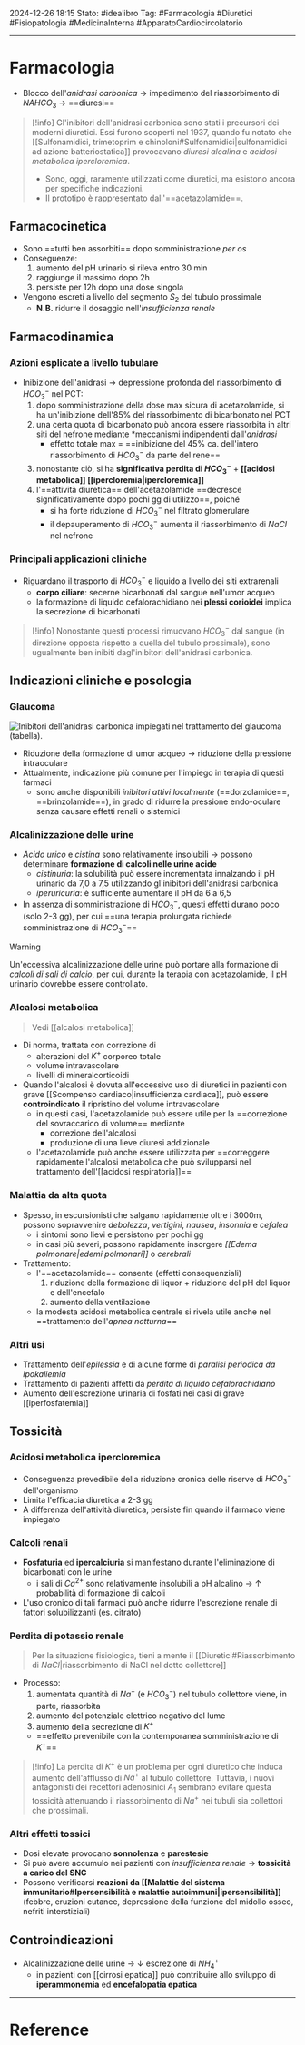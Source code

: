 2024-12-26 18:15
Stato: #idealibro 
Tag: #Farmacologia #Diuretici #Fisiopatologia #MedicinaInterna #ApparatoCardiocircolatorio 

---
# Farmacologia
- Blocco dell'*anidrasi carbonica* → impedimento del riassorbimento di $NAHCO_3$ → ==diuresi==
>[!info]
>Gl'inibitori dell'anidrasi carbonica sono stati i precursori dei moderni diuretici. Essi furono scoperti nel 1937, quando fu notato che [[Sulfonamidici, trimetoprim e chinoloni#Sulfonamidici|sulfonamidici ad azione batteriostatica]] provocavano *diuresi alcalina* e *acidosi metabolica ipercloremica*.
>- Sono, oggi, raramente utilizzati come diuretici, ma esistono ancora per specifiche indicazioni.
>- Il prototipo è rappresentato dall'==acetazolamide==.
## Farmacocinetica
- Sono ==tutti ben assorbiti== dopo somministrazione *per os*
- Conseguenze:
	1. aumento del pH urinario si rileva entro 30 min
	2. raggiunge il massimo dopo 2h
	3. persiste per 12h dopo una dose singola
- Vengono escreti a livello del segmento $S_2$ del tubulo prossimale
	- **N.B.** ridurre il dosaggio nell'*insufficienza renale*
## Farmacodinamica
### Azioni esplicate a livello tubulare
- Inibizione dell'anidrasi → depressione profonda del riassorbimento di $HCO_3^-$ nel PCT:
	1. dopo somministrazione della dose max sicura di acetazolamide, si ha un'inibizione dell'85% del riassorbimento di bicarbonato nel PCT
	2. una certa quota di bicarbonato può ancora essere riassorbita in altri siti del nefrone mediante *meccanismi indipendenti dall'*anidrasi*
		- effetto totale max = ==inibizione del 45% ca. dell'intero riassorbimento di $HCO_3^-$ da parte del rene==
	3. nonostante ciò, si ha **significativa perdita di $HCO_3^-$** + **[[acidosi metabolica]] [[ipercloremia|ipercloremica]]**
	4. l'==attività diuretica== dell'acetazolamide ==decresce significativamente dopo pochi gg di utilizzo==, poiché
		- si ha forte riduzione di $HCO_3^-$ nel filtrato glomerulare
		- il depauperamento di $HCO_3^-$ aumenta il riassorbimento di $NaCl$ nel nefrone
### Principali applicazioni cliniche
- Riguardano il trasporto di $HCO_3^-$ e liquido a livello dei siti extrarenali
	- **corpo ciliare**: secerne bicarbonati dal sangue nell'umor acqueo
	- la formazione di liquido cefalorachidiano nei **plessi corioidei** implica la secrezione di bicarbonati
>[!info]
>Nonostante questi processi rimuovano $HCO_3^-$ dal sangue (in direzione opposta rispetto a quella del tubulo prossimale), sono ugualmente ben inibiti dagl'inibitori dell'anidrasi carbonica.
## Indicazioni cliniche e posologia
### Glaucoma
![Inibitori dell'anidrasi carbonica impiegati nel trattamento del glaucoma (tabella).](https://i.imgur.com/9L8g2mb.png)
- Riduzione della formazione di umor acqueo → riduzione della pressione intraoculare
- Attualmente, indicazione più comune per l'impiego in terapia di questi farmaci
	- sono anche disponibili *inibitori attivi localmente* (==dorzolamide==, ==brinzolamide==), in grado di ridurre la pressione endo-oculare senza causare effetti renali o sistemici
### Alcalinizzazione delle urine
- *Acido urico* e *cistina* sono relativamente insolubili → possono determinare **formazione di calcoli nelle urine acide**
	- *cistinuria*: la solubilità può essere incrementata innalzando il pH urinario da 7,0 a 7,5 utilizzando gl'inibitori dell'anidrasi carbonica
	- *iperuricuria*: è sufficiente aumentare il pH da 6 a 6,5
- In assenza di somministrazione di $HCO_3^-$, questi effetti durano poco (solo 2-3 gg), per cui ==una terapia prolungata richiede somministrazione di $HCO_3^-$==
>[!warning]
>Un'eccessiva alcalinizzazione delle urine può portare alla formazione di *calcoli di sali di calcio*, per cui, durante la terapia con acetazolamide, il pH urinario dovrebbe essere controllato.
### Alcalosi metabolica
>Vedi [[alcalosi metabolica]]
- Di norma, trattata con correzione di
	- alterazioni del $K^+$ corporeo totale
	- volume intravascolare
	- livelli di mineralcorticoidi
- Quando l'alcalosi è dovuta all'eccessivo uso di diuretici in pazienti con grave [[Scompenso cardiaco|insufficienza cardiaca]], può essere **controindicato** il ripristino del volume intravascolare
	- in questi casi, l'acetazolamide può essere utile per la ==correzione del sovraccarico di volume== mediante
		- correzione dell'alcalosi
		- produzione di una lieve diuresi addizionale
	- l'acetazolamide può anche essere utilizzata per ==correggere rapidamente l'alcalosi metabolica che può svilupparsi nel trattamento dell'[[acidosi respiratoria]]==
### Malattia da alta quota
- Spesso, in escursionisti che salgano rapidamente oltre i 3000m, possono sopravvenire *debolezza*, *vertigini*, *nausea*, *insonnia* e *cefalea*
	- i sintomi sono lievi e persistono per pochi gg
	- in casi più severi, possono rapidamente insorgere *[[Edema polmonare|edemi polmonari]]* o *cerebrali*
- Trattamento:
	- l'==acetazolamide== consente (effetti consequenziali)
		1. riduzione della formazione di liquor + riduzione del pH del liquor e dell'encefalo
		2. aumento della ventilazione
	- la modesta acidosi metabolica centrale si rivela utile anche nel ==trattamento dell'*apnea notturna*==
### Altri usi
- Trattamento dell'*epilessia* e di alcune forme di *paralisi periodica da ipokaliemia*
- Trattamento di pazienti affetti da *perdita di liquido cefalorachidiano*
- Aumento dell'escrezione urinaria di fosfati nei casi di grave [[iperfosfatemia]]
## Tossicità
### Acidosi metabolica ipercloremica
- Conseguenza prevedibile della riduzione cronica delle riserve di $HCO_3^-$ dell'organismo
- Limita l'efficacia diuretica a 2-3 gg
- A differenza dell'attività diuretica, persiste fin quando il farmaco viene impiegato
### Calcoli renali
- **Fosfaturia** ed **ipercalciuria** si manifestano durante l'eliminazione di bicarbonati con le urine
	- i sali di $Ca^{2+}$ sono relativamente insolubili a pH alcalino → ↑ probabilità di formazione di calcoli
- L'uso cronico di tali farmaci può anche ridurre l'escrezione renale di fattori solubilizzanti (es. citrato)
### Perdita di potassio renale
>Per la situazione fisiologica, tieni a mente il [[Diuretici#Riassorbimento di $NaCl$|riassorbimento di NaCl nel dotto collettore]]
- Processo:
	1. aumentata quantità di $Na^+$ (e $HCO_3^-$) nel tubulo collettore viene, in parte, riassorbita
	2. aumento del potenziale elettrico negativo del lume
	3. aumento della secrezione di $K^+$
	- ==effetto prevenibile con la contemporanea somministrazione di $K^+$==
>[!info]
>La perdita di $K^+$ è un problema per ogni diuretico che induca aumento dell'afflusso di $Na^+$ al tubulo collettore. Tuttavia, i nuovi antagonisti dei recettori adenosinici $A_1$ sembrano evitare questa tossicità attenuando il riassorbimento di $Na^+$ nei tubuli sia collettori che prossimali.
### Altri effetti tossici
- Dosi elevate provocano **sonnolenza** e **parestesie**
- Si può avere accumulo nei pazienti con *insufficienza renale* → **tossicità a carico del SNC**
- Possono verificarsi **reazioni da [[Malattie del sistema immunitario#Ipersensibilità e malattie autoimmuni|ipersensibilità]]** (febbre, eruzioni cutanee, depressione della funzione del midollo osseo, nefriti interstiziali)
## Controindicazioni
- Alcalinizzazione delle urine → ↓ escrezione di $NH_4^+$
	- in pazienti con [[cirrosi epatica]] può contribuire allo sviluppo di **iperammonemia** ed **encefalopatia epatica**







---
# Reference